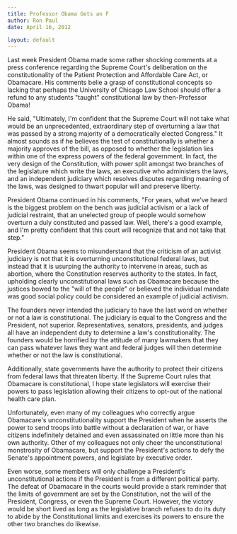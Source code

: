 ```yaml
---
title: Professor Obama Gets an F
author: Ron Paul
date: April 16, 2012

layout: default
---
```


Last week President Obama made some rather shocking comments at a press
conference regarding the Supreme Court's deliberation on the
constitutionality of the Patient Protection and Affordable Care Act, or
Obamacare. His comments belie a grasp of constitutional concepts so
lacking that perhaps the University of Chicago Law School should offer a
refund to any students "taught" constitutional law by then-Professor
Obama!

He said, "Ultimately, I'm confident that the Supreme Court will not take
what would be an unprecedented, extraordinary step of overturning a law
that was passed by a strong majority of a democratically elected
Congress."  It almost sounds as if he believes the test of
constitutionally is whether a majority approves of the bill, as opposed
to whether the legislation lies within one of the express powers of the
federal government. In fact, the very design of the Constitution, with
power split amongst two branches of the legislature which write the
laws, an executive who administers the laws, and an independent
judiciary which resolves disputes regarding meaning of the laws, was
designed to thwart popular will and preserve liberty.

President Obama continued in his comments, "For years, what we've heard
is the biggest problem on the bench was judicial activism or a lack of
judicial restraint, that an unelected group of people would somehow
overturn a duly constituted and passed law. Well, there's a good
example, and I'm pretty confident that this court will recognize that
and not take that step." 

President Obama seems to misunderstand that the criticism of an activist
judiciary is not that it is overturning unconstitutional federal laws,
but instead that it is usurping the authority to intervene in areas,
such as abortion, where the Constitution reserves authority to the
states. In fact, upholding clearly unconstitutional laws such as
Obamacare because the justices bowed to the "will of the people" or
believed the individual mandate was good social policy could be
considered an example of judicial activism.

The founders never intended the judiciary to have the last word on
whether or not a law is constitutional. The judiciary is equal to the
Congress and the President, not superior. Representatives, senators,
presidents, and judges all have an independent duty to determine a law's
constitutionality. The founders would be horrified by the attitude of
many lawmakers that they can pass whatever laws they want and federal
judges will then determine whether or not the law is constitutional.

Additionally, state governments have the authority to protect their
citizens from federal laws that threaten liberty. If the Supreme Court
rules that Obamacare is constitutional, I hope state legislators will
exercise their powers to pass legislation allowing their citizens to
opt-out of the national health care plan.

Unfortunately, even many of my colleagues who correctly argue
Obamacare's unconstitutionality support the President when he asserts
the power to send troops into battle without a declaration of war, or
have citizens indefinitely detained and even assassinated on little more
than his own authority. Other of my colleagues not only cheer the
unconstitutional monstrosity of Obamacare, but support the President's
actions to defy the Senate's appointment powers, and legislate by
executive order.

Even worse, some members will only challenge a President's
unconstitutional actions if the President is from a different political
party. The defeat of Obamacare in the courts would provide a stark
reminder that the limits of government are set by the Constitution, not
the will of the President, Congress, or even the Supreme Court. However,
the victory would be short lived as long as the legislative branch
refuses to do its duty to abide by the Constitutional limits and
exercises its powers to ensure the other two branches do likewise.
